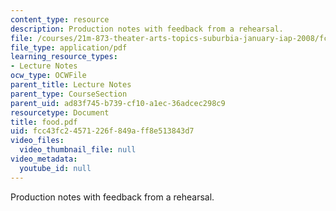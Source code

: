 ```yaml
---
content_type: resource
description: Production notes with feedback from a rehearsal.
file: /courses/21m-873-theater-arts-topics-suburbia-january-iap-2008/fcc43fc24571226f849aff8e513843d7_food.pdf
file_type: application/pdf
learning_resource_types:
- Lecture Notes
ocw_type: OCWFile
parent_title: Lecture Notes
parent_type: CourseSection
parent_uid: ad83f745-b739-cf10-a1ec-36adcec298c9
resourcetype: Document
title: food.pdf
uid: fcc43fc2-4571-226f-849a-ff8e513843d7
video_files:
  video_thumbnail_file: null
video_metadata:
  youtube_id: null
---
```

Production notes with feedback from a rehearsal.


